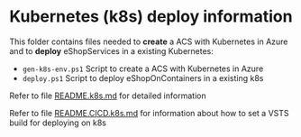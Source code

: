 # Kubernetes (k8s) deploy information

This folder contains files needed to **create** a ACS with Kubernetes in Azure and to **deploy** eShopServices in a existing Kubernetes:

- `gen-k8s-env.ps1` Script to create a ACS with Kubernetes in Azure
- `deploy.ps1` Script to deploy eShopOnContainers in a existing k8s

Refer to file [README.k8s.md](./README.k8s.md) for detailed information

Refer to file [README.CICD.k8s.md](./README.CICD.k8s.md) for information about how to set a VSTS build for deploying on k8s